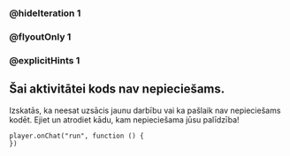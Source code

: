 ### @hideIteration 1 
### @flyoutOnly 1
### @explicitHints 1


## Šai aktivitātei kods nav nepieciešams.
Izskatās, ka neesat uzsācis jaunu darbību vai ka pašlaik nav nepieciešams kodēt. Ejiet un atrodiet kādu, kam nepieciešama jūsu palīdzība!

```template
player.onChat("run", function () {
})
```
